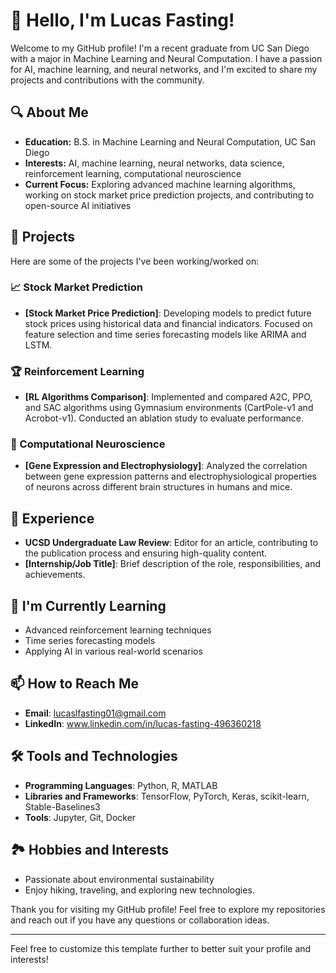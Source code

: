 
# 👋 Hello, I'm Lucas Fasting!

Welcome to my GitHub profile! I'm a recent graduate from UC San Diego with a major in Machine Learning and Neural Computation. I have a passion for AI, machine learning, and neural networks, and I'm excited to share my projects and contributions with the community.

## 🔍 About Me

- **Education:** B.S. in Machine Learning and Neural Computation, UC San Diego
- **Interests:** AI, machine learning, neural networks, data science, reinforcement learning, computational neuroscience
- **Current Focus:** Exploring advanced machine learning algorithms, working on stock market price prediction projects, and contributing to open-source AI initiatives

## 📂 Projects

Here are some of the projects I've been working/worked on:

### 📈 Stock Market Prediction
- **[Stock Market Price Prediction]**: Developing models to predict future stock prices using historical data and financial indicators. Focused on feature selection and time series forecasting models like ARIMA and LSTM.

### 🏆 Reinforcement Learning
- **[RL Algorithms Comparison]**: Implemented and compared A2C, PPO, and SAC algorithms using Gymnasium environments (CartPole-v1 and Acrobot-v1). Conducted an ablation study to evaluate performance.

### 🔬 Computational Neuroscience
- **[Gene Expression and Electrophysiology]**: Analyzed the correlation between gene expression patterns and electrophysiological properties of neurons across different brain structures in humans and mice.

## 💼 Experience
- **UCSD Undergraduate Law Review**: Editor for an article, contributing to the publication process and ensuring high-quality content.
- **[Internship/Job Title]**: Brief description of the role, responsibilities, and achievements.

## 🌱 I'm Currently Learning
- Advanced reinforcement learning techniques
- Time series forecasting models
- Applying AI in various real-world scenarios

## 📫 How to Reach Me
- **Email**: lucaslfasting01@gmail.com
- **LinkedIn**: www.linkedin.com/in/lucas-fasting-496360218


## 🛠️ Tools and Technologies
- **Programming Languages**: Python, R, MATLAB
- **Libraries and Frameworks**: TensorFlow, PyTorch, Keras, scikit-learn, Stable-Baselines3
- **Tools**: Jupyter, Git, Docker

## 🏞️ Hobbies and Interests
- Passionate about environmental sustainability
- Enjoy hiking, traveling, and exploring new technologies.

Thank you for visiting my GitHub profile! Feel free to explore my repositories and reach out if you have any questions or collaboration ideas.

---

Feel free to customize this template further to better suit your profile and interests!

